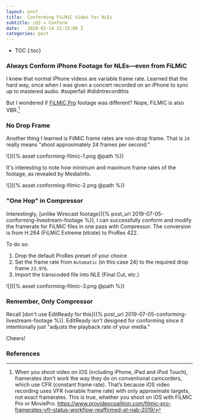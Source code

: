 ```yaml
---
layout: post
title:  Conforming FiLMiC Video for NLEs
subtitle: iOS = Conform
date:   2020-02-14 21:15:00 Z
categories: post
---
```


* TOC
{:toc}

### Always Conform iPhone Footage for NLEs—even from FiLMiC

I knew that normal iPhone videos are variable frame rate. Learned that the hard way, once when I was given a concert recorded on an iPhone to sync up to mastered audio. #superfail #ididntrecordthis

But I wondered if  [FiLMiC Pro](https://www.filmicpro.com/filmicpro/)  footage was different? Nope, FiLMiC is also VBR.[^1]

### No Drop Frame

Another thing I learned is FilMiC frame rates are non-drop frame. That is `24` really means "shoot approximately 24 frames per second."

![]({% asset conforming-filmic-1.png @path %})

It's interesting to note how minimum and maximum frame rates of the footage, as revealed by MediaInfo.

![]({% asset conforming-filmic-2.png @path %})

### "One Hop" in Compressor

Interestingly, [unlike Wirecast footage]({% post_url 2019-07-05-conforming-livestream-footage %}), I can successfully conform and modify the framerate for FiLMiC files in one pass with Compressor. The conversion is from H.264 (FiLMiC Extreme bitrate) to ProRes 422.

To do so:
1. Drop the default ProRes preset of your choice
2. Set the frame rate from `Automatic` (in this case 24) to the required drop frame `23.976`.
3. Import the transcoded file into NLE (Final Cut, etc.)

![]({% asset conforming-filmic-3.png @path %})

### Remember, Only Compressor

Recall [don't use EditReady for this]({% post_url 2019-07-05-conforming-livestream-footage %}). EditReady isn't designed for conforming since it intentionally just "adjusts the playback rate of your media."

Cheers!

### References

[^1]: When you shoot video on iOS (including iPhone, iPad and iPod Touch), framerates don’t work the way they do on conventional camcorders, which use CFR (constant frame rate). That’s because iOS video recording uses VFR (variable frame rate) with only approximate targets, not exact framerates. This is true, whether you shoot on iOS with FiLMiC Pro or MoviePro. <https://www.provideocoalition.com/filmic-pro-framerates-vfr-status-workflow-reaffirmed-at-nab-2019/>
